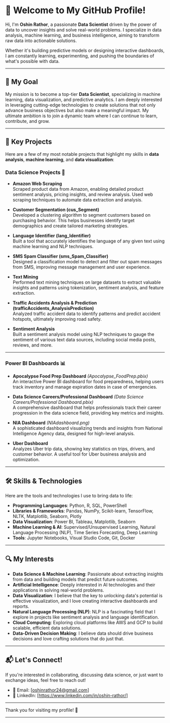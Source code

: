 # 👋 Welcome to My GitHub Profile!

Hi, I'm **Oshin Rathor**, a passionate **Data Scientist** driven by the power of data to uncover insights and solve real-world problems. I specialize in data analysis, machine learning, and business intelligence, aiming to transform raw data into actionable solutions.

Whether it's building predictive models or designing interactive dashboards, I am constantly learning, experimenting, and pushing the boundaries of what's possible with data.

---

## 🎯 My Goal

My mission is to become a top-tier **Data Scientist**, specializing in machine learning, data visualization, and predictive analytics. I am deeply interested in leveraging cutting-edge technologies to create solutions that not only advance business objectives but also make a meaningful impact. My ultimate ambition is to join a dynamic team where I can continue to learn, contribute, and grow.

---

## 🚀 Key Projects

Here are a few of my most notable projects that highlight my skills in **data analysis**, **machine learning**, and **data visualization**:

### **Data Science Projects** 🧠

- **Amazon Web Scraping**  
  Scraped product data from Amazon, enabling detailed product sentiment analysis, pricing insights, and review analysis. Used web scraping techniques to automate data extraction and analysis.

- **Customer Segmentation (cus_Segment)**  
  Developed a clustering algorithm to segment customers based on purchasing behavior. This helps businesses identify target demographics and create tailored marketing strategies.

- **Language Identifier (lang_Identifier)**  
  Built a tool that accurately identifies the language of any given text using machine learning and NLP techniques.

- **SMS Spam Classifier (sms_Spam_Classifier)**  
  Designed a classification model to detect and filter out spam messages from SMS, improving message management and user experience.

- **Text Mining**  
  Performed text mining techniques on large datasets to extract valuable insights and patterns using tokenization, sentiment analysis, and feature extraction.

- **Traffic Accidents Analysis & Prediction (trafficAccidents_AnalysisPrediction)**  
  Analyzed traffic accident data to identify patterns and predict accident hotspots, ultimately improving road safety.

- **Sentiment Analysis**  
  Built a sentiment analysis model using NLP techniques to gauge the sentiment of various text data sources, including social media posts, reviews, and more.

---

### **Power BI Dashboards** 📊

- **Apocalypse Food Prep Dashboard** *(Apocalypse_FoodPrep.pbix)*  
  An interactive Power BI dashboard for food preparedness, helping users track inventory and manage expiration dates in case of emergencies.

- **Data Science Careers/Professional Dashboard** *(Data Science Careers/Professional Dashboard.pbix)*  
  A comprehensive dashboard that helps professionals track their career progression in the data science field, providing key metrics and insights.

- **NIA Dashboard** *(NIAdashboard.png)*  
  A sophisticated dashboard visualizing trends and insights from National Intelligence Agency data, designed for high-level analysis.

- **Uber Dashboard**  
  Analyzes Uber trip data, showing key statistics on trips, drivers, and customer behavior. A useful tool for Uber business analysis and optimization.

---

## 🛠️ Skills & Technologies

Here are the tools and technologies I use to bring data to life:

- **Programming Languages**: Python, R, SQL, PowerShell  
- **Libraries & Frameworks**: Pandas, NumPy, Scikit-learn, TensorFlow, NLTK, Matplotlib, Seaborn, Plotly  
- **Data Visualization**: Power BI, Tableau, Matplotlib, Seaborn  
- **Machine Learning & AI**: Supervised/Unsupervised Learning, Natural Language Processing (NLP), Time Series Forecasting, Deep Learning  
- **Tools**: Jupyter Notebooks, Visual Studio Code, Git, Docker

---

## 🔍 My Interests

- **Data Science & Machine Learning**: Passionate about extracting insights from data and building models that predict future outcomes.
- **Artificial Intelligence**: Deeply interested in AI technologies and their applications in solving real-world problems.
- **Data Visualization**: I believe that the key to unlocking data's potential is effective visualization, and I love creating interactive dashboards and reports.
- **Natural Language Processing (NLP)**: NLP is a fascinating field that I explore in projects like sentiment analysis and language identification.
- **Cloud Computing**: Exploring cloud platforms like AWS and GCP to build scalable, efficient data solutions.
- **Data-Driven Decision Making**: I believe data should drive business decisions and love crafting solutions that do just that.

---

## 📬 Let's Connect!

If you're interested in collaborating, discussing data science, or just want to exchange ideas, feel free to reach out!

- 📧 Email: [oshinrathor24@gmail.com]
- 🔗 LinkedIn: [https://www.linkedin.com/in/oshin-rathor/]

---

Thank you for visiting my profile! 🚀

---
